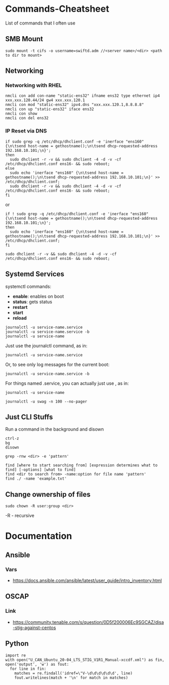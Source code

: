 # Commands-Cheatsheet
List of commands that I often use

## SMB Mount

```
sudo mount -t cifs -o username=swiftd.adm //<server name>/<dir> <path to dir to mount>
```
  
## Networking

### Networking with RHEL

```
nmcli con add con-name "static-ens32" ifname ens32 type ethernet ip4 xxx.xxx.120.44/24 gw4 xxx.xxx.120.1
nmcli con mod "static-ens32" ipv4.dns "xxx.xxx.120.1,8.8.8.8"
nmcli con up "static-ens32" iface ens32
nmcli con show
nmcli con del ens32
```

### IP Reset via DNS

```
if sudo grep -q /etc/dhcp/dhclient.conf -e 'inerface "ens160" {\n\tsend host-name = gethostname();\n\tsend dhcp-requested-address 192.168.10.101;\n}';
then
  sudo dhclient -r -v && sudo dhclient -4 -d -v -cf /etc/dhcp/dhclient.conf ens16- && sudo reboot;
else
  sudo echo 'inerface "ens160" {\n\tsend host-name = gethostname();\n\tsend dhcp-requested-address 192.168.10.101;\n}' >> /etc/dhcp/dhclient.conf;
  sudo dhclient -r -v && sudo dhclient -4 -d -v -cf /etc/dhcp/dhclient.conf ens16- && sudo reboot;
fi
``` 

or 

```
if ! sudo grep -q /etc/dhcp/dhclient.conf -e 'inerface "ens160" {\n\tsend host-name = gethostname();\n\tsend dhcp-requested-address 192.168.10.101;\n}';
then
  sudo echo 'inerface "ens160" {\n\tsend host-name = gethostname();\n\tsend dhcp-requested-address 192.168.10.101;\n}' >> /etc/dhcp/dhclient.conf;
fi

sudo dhclient -r -v && sudo dhclient -4 -d -v -cf /etc/dhcp/dhclient.conf ens16- && sudo reboot;
``` 

## Systemd Services

systemctl commands:

- **enable**: enables on boot
- **status**: gets status
- **restart**
- **start**
- **reload**

```
journalctl -u service-name.service
journalctl -u service-name.service -b
journalctl -u service-name
```

Just use the journalctl command, as in:

```
journalctl -u service-name.service
```

Or, to see only log messages for the current boot:

```
journalctl -u service-name.service -b
```

For things named <something>.service, you can actually just use <something>, as in:

```
journalctl -u service-name
```

```
journalctl -u swag -n 100 --no-pager
```

## Just CLI Stuffs  

Run a command in the background and disown
```
ctrl-z
bg
disown
```
  
```
grep -rnw <dir> -e 'pattern'
```
  
```
find [where to start searching from] [expression determines what to find] [-options] [what to find]
find <dir to search from> -name:option for file name 'pattern'
find ./ -name 'example.txt'
```

## Change ownership of files

```
sudo chown -R user:group <dir>
```
-R - recursive

# Documentation

## Ansible

### Vars
- https://docs.ansible.com/ansible/latest/user_guide/intro_inventory.html
  
## OSCAP
  
### Link
- https://community.tenable.com/s/question/0D5f200006Ec9SGCAZ/disa-stig-against-centos

## Python

  ```
  import re
  with open("U_CAN_Ubuntu_20-04_LTS_STIG_V1R1_Manual-xccdf.xml") as fin, open('output', 'w') as fout:
    for line in fin:
      matches = re.findall('idref=\"V-\d\d\d\d\d\d', line)
      fout.writelines(match + '\n' for match in matches)
  ```
